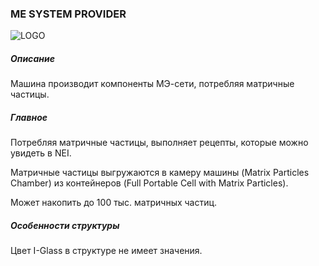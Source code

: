 ### ME SYSTEM PROVIDER

![LOGO](https://cdn.discordapp.com/attachments/916393114166525974/916672070048428102/MESP.png)

##### Описание

Машина производит компоненты МЭ-сети, потребляя матричные частицы.

##### Главное

Потребляя матричные частицы, выполняет рецепты, которые можно увидеть в NEI.

Матричные частицы выгружаются в камеру машины (Matrix Particles Chamber) из контейнеров (Full Portable Cell with Matrix Particles).

Может накопить до 100 тыс. матричных частиц.

##### Особенности структуры

Цвет I-Glass в структуре не имеет значения.
